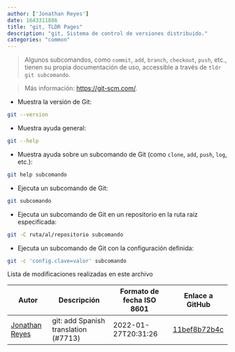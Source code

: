 ```yaml
---
author: ['Jonathan Reyes']
date: 1643311886
title: "git, TLDR Pages"
description: "git, Sistema de control de versiones distribuido."
categories: "common"
---
```

> Algunos subcomandos, como `commit`, `add`, `branch`, `checkout`, `push`, etc., tienen su propia documentación de uso, accessible a través de `tldr git subcomando`.

> Más información: <https://git-scm.com/>.

- Muestra la versión de Git:

```bash
git --version
```

- Muestra ayuda general:

```bash
git --help
```

- Muestra ayuda sobre un subcomando de Git (como `clone`, `add`, `push`, `log`, etc.):

```bash
git help subcomando
```

- Ejecuta un subcomando de Git:

```bash
git subcomando
```

- Ejecuta un subcomando de Git en un repositorio en la ruta raíz especificada:

```bash
git -C ruta/al/repositorio subcomando
```

- Ejecuta un subcomando de Git con la configuración definida:

```bash
git -c 'config.clave=valor' subcomando
```
Lista de modificaciones realizadas en este archivo


Autor | Descripción | Formato de fecha ISO 8601 | Enlace a GitHub
------|-----|-----|-----
[Jonathan Reyes](mailto:jreyes33@users.noreply.github.com) | git: add Spanish translation (#7713) | 2022-01-27T20:31:26 | [11bef8b72b4c](https://github.com/tldr-pages/tldr/commit/11bef8b72b4c4cb441fd1d85db2b85080dbee087)

